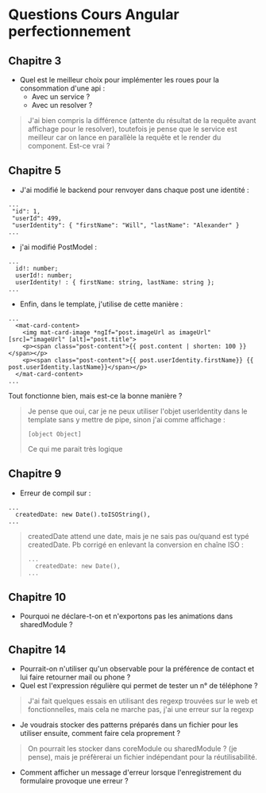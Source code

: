 # Questions Cours Angular perfectionnement

## Chapitre 3 

- Quel est le meilleur choix pour implémenter les roues pour la consommation d'une api :
  - Avec un service ?
  - Avec un resolver ?
> J'ai bien compris la différence (attente du résultat de la requête avant affichage pour le resolver), toutefois je pense que le service est meilleur car on lance en parallèle la requête et le render du component. Est-ce vrai ?

## Chapitre 5
- J'ai modifié le backend pour renvoyer dans chaque post une identité :
 ```
...
  "id": 1,
  "userId": 499,
  "userIdentity": { "firstName": "Will", "lastName": "Alexander" }
...
```
- j'ai modifié PostModel :
```
...
  id!: number;
  userId!: number;
  userIdentity! : { firstName: string, lastName: string };
...
```
- Enfin, dans le template, j'utilise de cette manière :
```
...
  <mat-card-content>
    <img mat-card-image *ngIf="post.imageUrl as imageUrl" [src]="imageUrl" [alt]="post.title">
    <p><span class="post-content">{{ post.content | shorten: 100 }}</span></p>
    <p><span class="post-content">{{ post.userIdentity.firstName}} {{ post.userIdentity.lastName}}</span></p>
  </mat-card-content>
...
```
Tout fonctionne bien, mais est-ce la bonne manière ?
> Je pense que oui, car je ne peux utiliser l'objet userIdentity dans le template sans y mettre de pipe, sinon j'ai comme affichage :
>```
>[object Object]
>``` 
> Ce qui me parait très logique
## Chapitre 9 
- Erreur de compil sur :
```
...
  createdDate: new Date().toISOString(),
...
```
  >createdDate attend une date, mais je ne sais pas ou/quand est typé createdDate.
  > Pb corrigé en enlevant la conversion en chaîne ISO :
  > ```
  > ...
  >   createdDate: new Date(),
  > ...
  > ```
## Chapitre 10
- Pourquoi ne déclare-t-on et n'exportons pas les animations dans sharedModule ?

## Chapitre 14
- Pourrait-on n'utiliser qu'un observable pour la préférence de contact et lui faire retourner mail ou phone ?
- Quel est l'expression régulière qui permet de tester un n° de téléphone ?
> J'ai fait quelques essais en utilisant des regexp trouvées sur le web et fonctionnelles, mais cela ne marche pas, j'ai une erreur sur la regexp
- Je voudrais stocker des patterns préparés dans un fichier pour les utiliser ensuite, comment faire cela proprement ?
> On pourrait les stocker dans coreModule ou sharedModule ? (je pense), mais je préfèrerai un fichier indépendant pour la réutilisabilité. 
- Comment afficher un message d'erreur lorsque l'enregistrement du formulaire provoque une erreur ?
